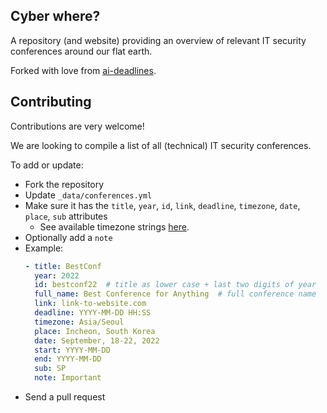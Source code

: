 ## Cyber where?

A repository (and website) providing an overview of relevant IT security conferences around our flat earth.

Forked with love from [ai-deadlines](https://github.com/paperswithcode/ai-deadlines).

## Contributing

Contributions are very welcome!

We are looking to compile a list of all (technical) IT security conferences.

To add or update:
- Fork the repository
- Update `_data/conferences.yml`
- Make sure it has the `title`, `year`, `id`, `link`, `deadline`, `timezone`, `date`, `place`, `sub` attributes
    + See available timezone strings [here](https://momentjs.com/timezone/).
- Optionally add a `note`
- Example:
    ```yaml
    - title: BestConf
      year: 2022
      id: bestconf22  # title as lower case + last two digits of year
      full_name: Best Conference for Anything  # full conference name
      link: link-to-website.com
      deadline: YYYY-MM-DD HH:SS
      timezone: Asia/Seoul
      place: Incheon, South Korea
      date: September, 18-22, 2022
      start: YYYY-MM-DD
      end: YYYY-MM-DD
      sub: SP
      note: Important
    ```
- Send a pull request
